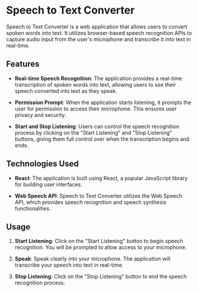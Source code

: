 # Speech to Text Converter

Speech to Text Converter is a web application that allows users to convert spoken words into text. It utilizes browser-based speech recognition APIs to capture audio input from the user's microphone and transcribe it into text in real-time.

## Features

- **Real-time Speech Recognition**: The application provides a real-time transcription of spoken words into text, allowing users to see their speech converted into text as they speak.

- **Permission Prompt**: When the application starts listening, it prompts the user for permission to access their microphone. This ensures user privacy and security.

- **Start and Stop Listening**: Users can control the speech recognition process by clicking on the "Start Listening" and "Stop Listening" buttons, giving them full control over when the transcription begins and ends.

## Technologies Used

- **React**: The application is built using React, a popular JavaScript library for building user interfaces.

- **Web Speech API**: Speech to Text Converter utilizes the Web Speech API, which provides speech recognition and speech synthesis functionalities.

## Usage

1. **Start Listening**: Click on the "Start Listening" button to begin speech recognition. You will be prompted to allow access to your microphone.

2. **Speak**: Speak clearly into your microphone. The application will transcribe your speech into text in real-time.

3. **Stop Listening**: Click on the "Stop Listening" button to end the speech recognition process.

